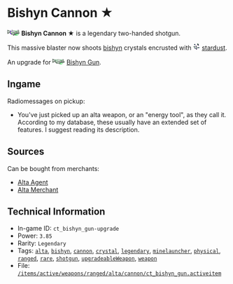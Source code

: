 # Bishyn Cannon ★

<img src="https://raw.githubusercontent.com/Ceterai/Enternia/main/items/active/weapons/ranged/alta/cannon/ct_bishyn_gun_2.png" alt="Bishyn Cannon ★ icon" loading="lazy" height="16px" width="auto" /> **Bishyn Cannon ★** is a legendary two-handed shotgun.

This massive blaster now shoots [bishyn](https://ceterai.github.io/MyEnternia/Wiki/Tags/Bishyn) crystals encrusted with <img src="https://raw.githubusercontent.com/Ceterai/Enternia/main/items/generic/crafting/ct_stardust.png" alt="Stardust icon" loading="lazy" height="16px" width="auto" /> [stardust](https://ceterai.github.io/MyEnternia/Wiki/Stardust).

An upgrade for <img src="https://raw.githubusercontent.com/Ceterai/Enternia/main/items/active/weapons/ranged/alta/cannon/ct_bishyn_gun.png" alt="Bishyn Gun icon" loading="lazy" height="16px" width="auto" /> [Bishyn Gun](https://ceterai.github.io/MyEnternia/Wiki/BishynGun).

## Ingame

Radiomessages on pickup:

- You've just picked up an alta weapon, or an "energy tool", as they call it. According to my database, these usually have an extended set of features. I suggest reading its description.

## Sources

Can be bought from merchants:

- [Alta Agent](https://ceterai.github.io/MyEnternia/Wiki/AltaAgent)
- [Alta Merchant](https://ceterai.github.io/MyEnternia/Wiki/AltaMerchant)

## Technical Information

- In-game ID: `ct_bishyn_gun-upgrade`
- Power: `3.85`
- Rarity: `Legendary`
- Tags: [`alta`](https://ceterai.github.io/MyEnternia/Wiki/Tags/Alta), [`bishyn`](https://ceterai.github.io/MyEnternia/Wiki/Tags/Bishyn), [`cannon`](https://ceterai.github.io/MyEnternia/Wiki/Tags/Cannon), [`crystal`](https://ceterai.github.io/MyEnternia/Wiki/Tags/Crystal), [`legendary`](https://ceterai.github.io/MyEnternia/Wiki/Tags/Legendary), [`minelauncher`](https://ceterai.github.io/MyEnternia/Wiki/Tags/Minelauncher), [`physical`](https://ceterai.github.io/MyEnternia/Wiki/Tags/Physical), [`ranged`](https://ceterai.github.io/MyEnternia/Wiki/Tags/Ranged), [`rare`](https://ceterai.github.io/MyEnternia/Wiki/Tags/Rare), [`shotgun`](https://ceterai.github.io/MyEnternia/Wiki/Tags/Shotgun), [`upgradeableWeapon`](https://ceterai.github.io/MyEnternia/Wiki/Tags/UpgradeableWeapon), [`weapon`](https://ceterai.github.io/MyEnternia/Wiki/Tags/Weapon)
- File: [`/items/active/weapons/ranged/alta/cannon/ct_bishyn_gun.activeitem`](https://github.com/Ceterai/Enternia/blob/main/items/active/weapons/ranged/alta/cannon/ct_bishyn_gun.activeitem)
